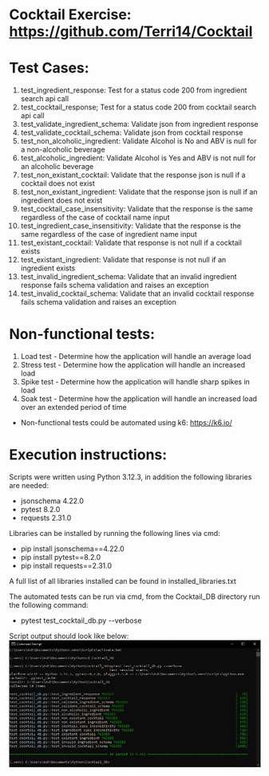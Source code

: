 # Cocktail Exercise: https://github.com/Terri14/Cocktail

# Test Cases:
1. test_ingredient_response: Test for a status code 200 from ingredient search api call
2. test_cocktail_response; Test for a status code 200 from cocktail search api call
3. test_validate_ingredient_schema: Validate json from ingredient response 
4. test_validate_cocktail_schema: Validate json from cocktail response 
5. test_non_alcoholic_ingredient: Validate Alcohol is No and ABV is null for a non-alcoholic beverage
6. test_alcoholic_ingredient: Validate Alcohol is Yes and ABV is not null for an alcoholic beverage
7. test_non_existant_cocktail: Validate that the response json is null if a cocktail does not exist
8. test_non_existant_ingredient: Validate that the response json is null if an ingredient does not exist
9. test_cocktail_case_insensitivity: Validate that the response is the same regardless of the case of cocktail name input 
10. test_ingredient_case_insensitivity: Validate that the response is the same regardless of the case of ingredient name input 
11. test_existant_cocktail: Validate that response is not null if a cocktail exists
12. test_existant_ingredient: Validate that response is not null if an ingredient exists
13. test_invalid_ingredient_schema: Validate that an invalid ingredient response fails schema validation and raises an exception
14. test_invalid_cocktail_schema: Validate that an invalid cocktail response fails schema validation and raises an exception

# Non-functional tests:

1. Load test - Determine how the application will handle an average load
2. Stress test - Determine how the application will handle an increased load
3. Spike test - Determine how the application will handle sharp spikes in load
4. Soak test - Determine how the application will handle an increased load over an extended period of time

- Non-functional tests could be automated using k6: https://k6.io/ 

# Execution instructions:

Scripts were written using Python 3.12.3, in addition the following libraries are needed:
- jsonschema 4.22.0
- pytest 8.2.0
- requests 2.31.0

Libraries can be installed by running the following lines via cmd:
- pip install jsonschema==4.22.0
- pip install pytest==8.2.0
- pip install requests==2.31.0

A full list of all libraries installed can be found in installed_libraries.txt

The automated tests can be run via cmd, from the Cocktail_DB directory run the following command:
- pytest test_cocktail_db.py --verbose

Script output should look like below:
![Output](https://github.com/Ash274/CocktailDB_Exercise/blob/master/images/cmd_output.PNG)



